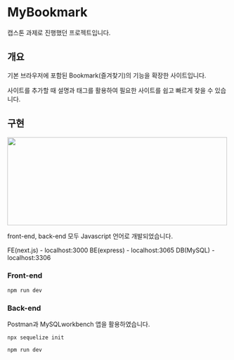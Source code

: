 # MyBookmark
캡스톤 과제로 진행했던 프로젝트입니다.

## 개요
기본 브라우저에 포함된 Bookmark(즐겨찾기)의 기능을 확장한 사이트입니다.

사이트를 추가할 때 설명과 태그를 활용하여 필요한 사이트를 쉽고 빠르게 찾을 수 있습니다.

## 구현 
<img src="https://user-images.githubusercontent.com/72879145/217527354-b3e1f987-99c7-4ce2-bddb-32778fab64fa.png" width="500" height="200">

front-end, back-end 모두 Javascript 언어로 개발되었습니다.

FE(next.js) - localhost:3000
BE(express) - localhost:3065
DB(MySQL) - localhost:3306


### Front-end
```
npm run dev
```

### Back-end
Postman과 MySQLworkbench 앱을 활용하였습니다.
```
npx sequelize init 
```

```
npm run dev
```